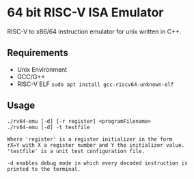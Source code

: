 # 64 bit RISC-V ISA Emulator

RISC-V to x86/64 instruction emulator for unix written in C++.

## Requirements

* Unix Environment
* GCC/G++
* RISC-V ELF `sudo apt install gcc-riscv64-unknown-elf`

## Usage

    ./rv64-emu [-d] [-r register] <programFilename>
    ./rv64-emu [-d] -t testfile

    Where 'register' is a register initializer in the form
    rX=Y with X a register number and Y the initializer value.
    'testfile' is a unit test configuration file.

    -d enables debug mode in which every decoded instruction is 
    printed to the terminal.

